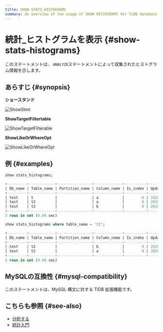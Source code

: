 ```yaml
---
title: SHOW STATS_HISTOGRAMS
summary: An overview of the usage of SHOW HISTOGRAMS for TiDB database.
---
```


# 統計_ヒストグラムを表示 {#show-stats-histograms}

このステートメントは、 `ANALYZE`ステートメントによって収集されたヒストグラム情報を示します。

## あらすじ {#synopsis}

**ショースタンド**

![ShowStmt](/media/sqlgram/ShowStmt.png)

**ShowTargetFiltertable**

![ShowTargetFilterable](/media/sqlgram/ShowTargetFilterable.png)

**ShowLikeOrWhereOpt**

![ShowLikeOrWhereOpt](/media/sqlgram/ShowLikeOrWhereOpt.png)

## 例 {#examples}

```sql
show stats_histograms;
```

```sql
+---------+------------+----------------+-------------+----------+---------------------+----------------+------------+--------------+-------------+
| Db_name | Table_name | Partition_name | Column_name | Is_index | Update_time         | Distinct_count | Null_count | Avg_col_size | Correlation |
+---------+------------+----------------+-------------+----------+---------------------+----------------+------------+--------------+-------------+
| test    | t          |                | a           |        0 | 2020-05-25 19:20:00 |              7 |          0 |            1 |           1 |
| test    | t2         |                | a           |        0 | 2020-05-25 19:20:01 |              6 |          0 |            8 |           0 |
| test    | t2         |                | b           |        0 | 2020-05-25 19:20:01 |              6 |          0 |         1.67 |           1 |
+---------+------------+----------------+-------------+----------+---------------------+----------------+------------+--------------+-------------+
3 rows in set (0.00 sec)
```

```sql
show stats_histograms where table_name = 't2';
```

```sql
+---------+------------+----------------+-------------+----------+---------------------+----------------+------------+--------------+-------------+
| Db_name | Table_name | Partition_name | Column_name | Is_index | Update_time         | Distinct_count | Null_count | Avg_col_size | Correlation |
+---------+------------+----------------+-------------+----------+---------------------+----------------+------------+--------------+-------------+
| test    | t2         |                | b           |        0 | 2020-05-25 19:20:01 |              6 |          0 |         1.67 |           1 |
| test    | t2         |                | a           |        0 | 2020-05-25 19:20:01 |              6 |          0 |            8 |           0 |
+---------+------------+----------------+-------------+----------+---------------------+----------------+------------+--------------+-------------+
2 rows in set (0.00 sec)
```

## MySQLの互換性 {#mysql-compatibility}

このステートメントは、MySQL 構文に対する TiDB 拡張機能です。

## こちらも参照 {#see-also}

-   [分析する](/sql-statements/sql-statement-analyze-table.md)
-   [統計入門](/statistics.md)
